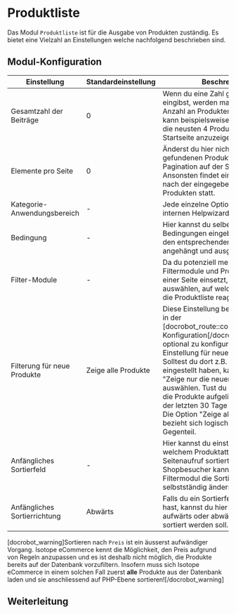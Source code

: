# Produktliste

Das Modul `Produktliste` ist für die Ausgabe von Produkten zuständig. Es bietet eine Vielzahl an Einstellungen welche nachfolgend beschrieben sind.

## Modul-Konfiguration

<table>
	<thead>
		<tr>
			<th>Einstellung</th>
			<th>Standardeinstellung</th>
			<th>Beschreibung</th>
		</tr>
	</thead>
	<tbody>
		<tr>
			<td>Gesamtzahl der Beiträge</td>
			<td>0</td>
			<td>Wenn du eine Zahl grösser als 0 eingibst, werden maximal diese Anzahl an Produkten aufgelistet. Das kann beispielsweise nützlich sein, um die neusten 4 Produkte auf der Startseite anzuzeigen.</td>
		</tr>
		<tr>
			<td>Elemente pro Seite</td>
			<td>0</td>
			<td>Änderst du hier nichts, werden alle gefundenen Produkte ohne Pagination auf der Seite ausgegeben. Ansonsten findet ein Seitenumbruch nach der eingegebenen Anzahl an Produkten statt.</td>
		</tr>
		<tr>
			<td>Kategorie-Anwendungsbereich</td>
			<td>-</td>
			<td>Jede einzelne Option ist im Contao-internen Helpwizard (<img src="[docrobot_root]/images/helpwizard.gif" width="14" height="14" alt="helpwizard">) beschrieben.</td>
		</tr>
		<tr>
			<td>Bedingung</td>
			<td>-</td>
			<td>Hier kannst du selber eigene SQL-Bedingungen eingeben, welche an den entsprechenden Query angehängt und ausgeführt werden.</td>
		</tr>
		<tr>
			<td>Filter-Module</td>
			<td>-</td>
			<td>Da du potenziell mehrere Filtermodule und Produktlisten auf einer Seite einsetzt, kannst du hier auswählen, auf welche Filtermodule die Produktliste reagieren soll.</td>
		</tr>
		<tr>
			<td>Filterung für neue Produkte</td>
			<td>Zeige alle Produkte</td>
			<td>Diese Einstellung bezieht sich auf die in der [docrobot_route::configuration]Shop-Konfiguration[/docrobot_route] optional zu konfigurierende Einstellung für neue Produkte. Solltest du dort z.B. 30 Tage eingestellt haben, kannst du hier "Zeige nur die neuen Produkte" auswählen. Tust du das, werden nur die Produkte aufgelistet, die innerhalb der letzten 30 Tage angelegt wurden. Die Option "Zeige alte Produkte" bezieht sich logischerweise auf das Gegenteil.</td>
		</tr>
		<tr>
			<td>Anfängliches Sortierfeld</td>
			<td>-</td>
			<td>Hier kannst du einstellen, nach welchem Produktattribut beim ersten Seitenaufruf sortiert werden soll. Dein Shopbesucher kann durch das Filtermodul die Sortierung später selbstständig ändern.</td>
		</tr>
		<tr>
			<td>Anfängliches Sortierrichtung</td>
			<td>Abwärts</td>
			<td>Falls du ein Sortierfeld ausgewählt hast, kannst du hier bestimmen, ob aufwärts oder abwärts danach sortiert werden soll.</td>
		</tr>
	</tbody>
</table>

[docrobot_warning]Sortieren nach `Preis` ist ein äusserst aufwändiger Vorgang. Isotope eCommerce kennt die Möglichkeit, den Preis aufgrund von Regeln anzupassen und es ist deshalb nicht möglich, die Produkte bereits auf der Datenbank vorzufiltern. Insofern muss sich Isotope eCommerce in einem solchen Fall zuerst **alle** Produkte aus der Datenbank laden und sie anschliessend auf PHP-Ebene sortieren![/docrobot_warning]

## Weiterleitung

